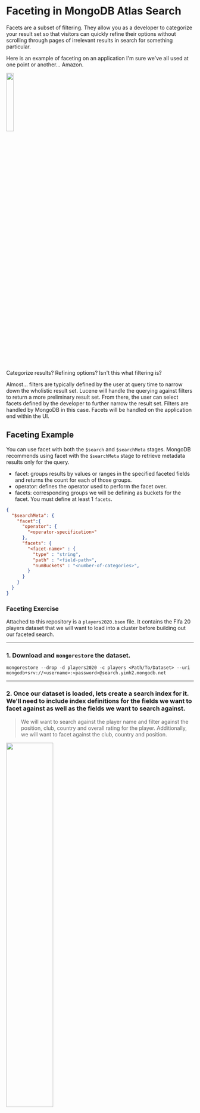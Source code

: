 # Faceting in MongoDB Atlas Search

Facets are a subset of filtering. They allow you as a developer to categorize your result set so that visitors can quickly refine their options 
without scrolling through pages of irrelevant results in search for something particular. 

Here is an example of faceting on an application I'm sure we've all used at one point or another... Amazon. 

<img src="/images/AtlasSearch/12-facet/facet_ex.png" style="height: 20%; width:20%;"/>

Categorize results? Refining options? Isn't this what filtering is? 

Almost... filters are typically defined by the user at query time to narrow down the wholistic result set. Lucene will handle the querying against filters to return 
a more preliminary result set. From there, the user can select facets defined by the developer to further narrow the result set. Filters are handled by MongoDB in this case. Facets will be handled on the application end within the UI. 

## Faceting Example 

You can use facet with both the `$search` and `$searchMeta` stages. MongoDB recommends using facet with the `$searchMeta` stage to retrieve metadata results only for the query.
- facet: groups results by values or ranges in the specified faceted fields and returns the count for each of those groups.
- operator: defines the operator used to perform the facet over.
- facets: corresponding groups we will be defining as buckets for the facet. You must define at least 1 `facets`.

```json
{
  "$searchMeta": {
    "facet":{
      "operator": {
        "<operator-specification>"
      },
      "facets": {
        "<facet-name>" : {
          "type" : "string",
          "path" : "<field-path>",
          "numBuckets" : "<number-of-categories>",
        }
      }
    }
  }
}
```

### Faceting Exercise

Attached to this repository is a `players2020.bson` file. It contains the Fifa 20 players dataset that we will want to load into a cluster before building out our faceted search. 

----------------------------------------------------------------------------------------------------------------------------------------------------------

### 1. Download and `mongorestore` the dataset. 

```console
mongorestore --drop -d players2020 -c players <Path/To/Dataset> --uri mongodb+srv://<username>:<password>@search.yimh2.mongodb.net
```

----------------------------------------------------------------------------------------------------------------------------------------------------------

### 2. Once our dataset is loaded, lets create a search index for it. We'll need to include index definitions for the fields we want to facet against as well as the fields we want to search against. 

> We will want to search against the player name and filter against the position, club, country and overall rating for the player. 
> Additionally, we will want to facet against the club, country and position. 


<img src="/images/AtlasSearch/12-facet/index1.png" style="height: 50%; width:50%;"/>

Create a default `String` mapping against
- Name
- Club
- Country
- Position ( NOT Positions :) )


<img src="/images/AtlasSearch/12-facet/Club.png" style="height: 50%; width:50%;"/>

Create an `Int64` mapping against 
- Overall

<img src="/images/AtlasSearch/12-facet/Overall.png" style="height: 50%; width:50%;"/>

Create `StringFacet` mapping against
- Club
- Country
- Position

<img src="/images/AtlasSearch/12-facet/ClubFacet.png" style="height: 50%; width:50%;"/>

This is an index definition that will allow us to query against Name, Club, Country and Position, and Facet against Club, Country and Position.

<img src="/images/AtlasSearch/12-facet/index2.png" style="height: 50%; width:50%;"/>

```json
{
  "mappings": {
    "dynamic": false,
    "fields": {
      "Club": [
        {
          "type": "string"
        },
        {
          "type": "stringFacet"
        }
      ],
      "Country": [
        {
          "type": "string"
        },
        {
          "type": "stringFacet"
        }
      ],
      "Name": {
        "type": "string"
      },
      "Overall": {
        "representation": "int64",
        "type": "number"
      },
      "Position": [
        {
          "analyzer": "lucene.keyword",
          "searchAnalyzer": "lucene.keyword",
          "type": "string"
        },
        {
          "type": "stringFacet"
        }
      ]
    }
  }
}
```


----------------------------------------------------------------------------------------------------------------------------------------------------------

### 3. Navigate to the `Aggregation` tab within `Collections>Players2020>Players` namespace in the Atlas UI. Lets build out the `$searchMeta` aggregation.

<img src="/images/AtlasSearch/12-facet/searchMeta.png" style="height: 35%; width:35%;"/>

You'll see within the `operator` operator we are defining how we want to QUERY the players. This will look no different than how we would define a standard `search` aggregation. In this case we just want to query for players that play for Arsenal with at least an overall score of 80. 

Once we get down to the `facets` operator however, we'll want to define how/where we categorize the players we just queried for. In this example, we will be creating buckets for `country`, `club`, and `position` where they each will have a defined maximum number of buckets. 

```json
{
  "index": "faceted_search",
  "facet": {
    "operator": {
      "compound":{
        "must":[
          {
            "range":{
              "path":"Overall",
              "gte":80
            }
          }
        ],
        "filter":[
          {
            "text":{
              "query":"Arsenal",
              "path":"Club"
            }
          }
        ]
      }
    },
    "facets": {
      "countryFacet": {
        "type": "string",
        "path": "Country",
        "numBuckets": 100
      },
      "clubFacet": {
        "type": "string",
        "path": "Club",
        "numBuckets": 100
      },
      "positionFacet":{
        "type":"string",
        "path":"Position",
        "numBuckets":10
      }
    }
  }
}
```


In the output of this single aggreagtion stage you will see `count` and `facet` objects. 
- count: Object containing the number of documents matched against in the result set. 
- facet: Each facet result document contains the buckets option, which is an array of resulting buckets for the facet. Each resulting bucket contains the number of documents that correspond to that *category* from the result set. 

An example of what this looks like would be

<img src="/images/AtlasSearch/12-facet/searchMetaResults.png" style="height: 35%; width:35%;"/>


----------------------------------------------------------------------------------------------------------------------------------------------------------

In this example we only had `StringFacets` to work with, however you can also create buckets with `NumericFacets` and `DateFacets`. With these facets you can leverage a different syntax to more dynamically create your buckets. 

```json
{
  "$searchMeta": {
    "facet":{
      "operator": {
        "<operator-specification>"
      },
      "facets": {
        "<facet-name>" : {
          "type" : "date | number",
          "path" : "<field-path>",
          "boundaries" : "<array-of-dates> | <array-of-numbers>",
          "default": "<bucket-name>"
        }
      }
    }
  }
}
```


**Pro-tip**: To simulatenously facet for the result set AND the facets you can setup a custom resolver within App Services GraphQL on Atlas to run both sets of aggregations when hitting a single GraphQL endpoint. This avoids sending two separate calls and two separate network round trips. 
